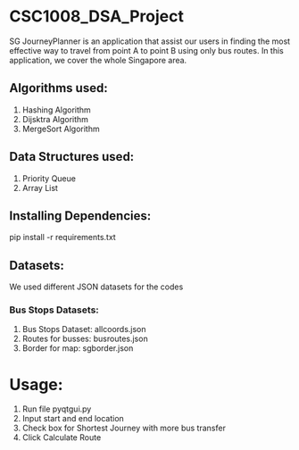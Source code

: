 # CSC1008_DSA_Project
SG JourneyPlanner is an application that assist our users in finding the most effective way to travel from point A to point B using only bus routes. In this application, we cover the whole Singapore area. 

## Algorithms used:
1. Hashing Algorithm
2. Dijsktra Algorithm
3. MergeSort Algorithm

## Data Structures used:
1. Priority Queue
2. Array List

## Installing Dependencies:
pip install -r requirements.txt

## Datasets:
We used different JSON datasets for the codes

### Bus Stops Datasets:
1. Bus Stops Dataset: allcoords.json
2. Routes for busses: busroutes.json
3. Border for map: sgborder.json

# Usage:
1. Run file pyqtgui.py
2. Input start and end location
3. Check box for Shortest Journey with more bus transfer
4. Click Calculate Route
